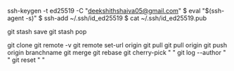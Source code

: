 ssh-keygen -t ed25519 -C "deekshithshaiva05@gmail.com"
$ eval "$(ssh-agent -s)"
$ ssh-add ~/.ssh/id_ed25519
$ cat ~/.ssh/id_ed25519.pub

git stash save
git stash pop

git clone
git remote -v
git remote set-url origin 
git pull
git pull origin
git push origin branchname
git merge
git rebase 
git cherry-pick " "
git log --author " "
git reset " "

